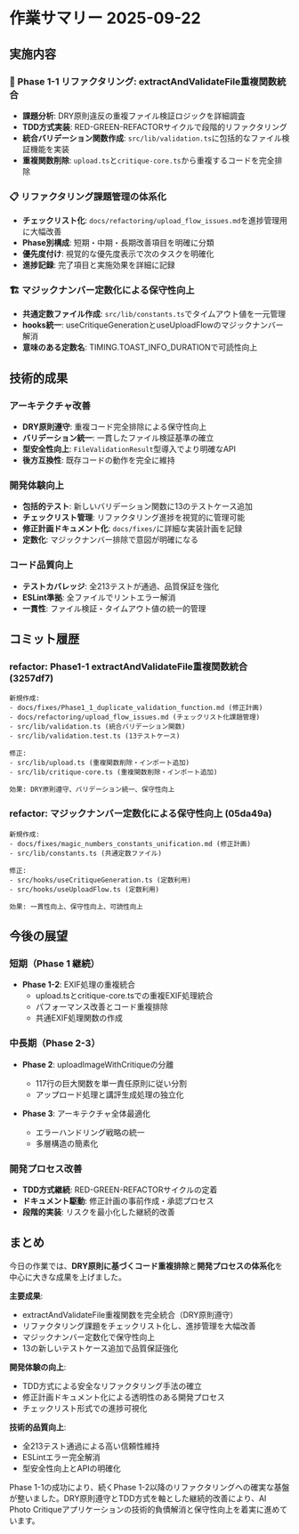 # 作業サマリー 2025-09-22

## 実施内容

### 🔧 Phase 1-1 リファクタリング: extractAndValidateFile重複関数統合

- **課題分析**: DRY原則違反の重複ファイル検証ロジックを詳細調査
- **TDD方式実装**: RED-GREEN-REFACTORサイクルで段階的リファクタリング
- **統合バリデーション関数作成**: `src/lib/validation.ts`に包括的なファイル検証機能を実装
- **重複関数削除**: `upload.ts`と`critique-core.ts`から重複するコードを完全排除

### 📋 リファクタリング課題管理の体系化

- **チェックリスト化**: `docs/refactoring/upload_flow_issues.md`を進捗管理用に大幅改善
- **Phase別構成**: 短期・中期・長期改善項目を明確に分類
- **優先度付け**: 視覚的な優先度表示で次のタスクを明確化
- **進捗記録**: 完了項目と実施効果を詳細に記録

### 🏗️ マジックナンバー定数化による保守性向上

- **共通定数ファイル作成**: `src/lib/constants.ts`でタイムアウト値を一元管理
- **hooks統一**: useCritiqueGenerationとuseUploadFlowのマジックナンバー解消
- **意味のある定数名**: TIMING.TOAST_INFO_DURATIONで可読性向上

## 技術的成果

### アーキテクチャ改善

- **DRY原則遵守**: 重複コード完全排除による保守性向上
- **バリデーション統一**: 一貫したファイル検証基準の確立
- **型安全性向上**: `FileValidationResult`型導入でより明確なAPI
- **後方互換性**: 既存コードの動作を完全に維持

### 開発体験向上

- **包括的テスト**: 新しいバリデーション関数に13のテストケース追加
- **チェックリスト管理**: リファクタリング進捗を視覚的に管理可能
- **修正計画ドキュメント化**: `docs/fixes/`に詳細な実装計画を記録
- **定数化**: マジックナンバー排除で意図が明確になる

### コード品質向上

- **テストカバレッジ**: 全213テストが通過、品質保証を強化
- **ESLint準拠**: 全ファイルでリントエラー解消
- **一貫性**: ファイル検証・タイムアウト値の統一的管理

## コミット履歴

### refactor: Phase1-1 extractAndValidateFile重複関数統合 (3257df7)

```
新規作成:
- docs/fixes/Phase1_1_duplicate_validation_function.md (修正計画)
- docs/refactoring/upload_flow_issues.md (チェックリスト化課題管理)
- src/lib/validation.ts (統合バリデーション関数)
- src/lib/validation.test.ts (13テストケース)

修正:
- src/lib/upload.ts (重複関数削除・インポート追加)
- src/lib/critique-core.ts (重複関数削除・インポート追加)

効果: DRY原則遵守、バリデーション統一、保守性向上
```

### refactor: マジックナンバー定数化による保守性向上 (05da49a)

```
新規作成:
- docs/fixes/magic_numbers_constants_unification.md (修正計画)
- src/lib/constants.ts (共通定数ファイル)

修正:
- src/hooks/useCritiqueGeneration.ts (定数利用)
- src/hooks/useUploadFlow.ts (定数利用)

効果: 一貫性向上、保守性向上、可読性向上
```

## 今後の展望

### 短期（Phase 1 継続）

- **Phase 1-2**: EXIF処理の重複統合
  - upload.tsとcritique-core.tsでの重複EXIF処理統合
  - パフォーマンス改善とコード重複排除
  - 共通EXIF処理関数の作成

### 中長期（Phase 2-3）

- **Phase 2**: uploadImageWithCritiqueの分離
  - 117行の巨大関数を単一責任原則に従い分割
  - アップロード処理と講評生成処理の独立化

- **Phase 3**: アーキテクチャ全体最適化
  - エラーハンドリング戦略の統一
  - 多層構造の簡素化

### 開発プロセス改善

- **TDD方式継続**: RED-GREEN-REFACTORサイクルの定着
- **ドキュメント駆動**: 修正計画の事前作成・承認プロセス
- **段階的実装**: リスクを最小化した継続的改善

## まとめ

今日の作業では、**DRY原則に基づくコード重複排除**と**開発プロセスの体系化**を中心に大きな成果を上げました。

**主要成果**:

- extractAndValidateFile重複関数を完全統合（DRY原則遵守）
- リファクタリング課題をチェックリスト化し、進捗管理を大幅改善
- マジックナンバー定数化で保守性向上
- 13の新しいテストケース追加で品質保証強化

**開発体験の向上**:

- TDD方式による安全なリファクタリング手法の確立
- 修正計画ドキュメント化による透明性のある開発プロセス
- チェックリスト形式での進捗可視化

**技術的品質向上**:

- 全213テスト通過による高い信頼性維持
- ESLintエラー完全解消
- 型安全性向上とAPIの明確化

Phase 1-1の成功により、続くPhase 1-2以降のリファクタリングへの確実な基盤が整いました。DRY原則遵守とTDD方式を軸とした継続的改善により、AI Photo Critiqueアプリケーションの技術的負債解消と保守性向上を着実に進めています。
